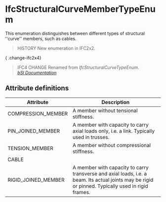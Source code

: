 IfcStructuralCurveMemberTypeEnum
================================
This enumeration distinguishes between different types of structural ''curve''
members, such as cables.  
  
> HISTORY  New enumeration in IFC2x2.  
  
{ .change-ifc2x4}  
> IFC4 CHANGE  Renamed from _IfcStructuralCurveTypeEnum_.  
[ _bSI
Documentation_](https://standards.buildingsmart.org/IFC/DEV/IFC4_2/FINAL/HTML/schema/ifcstructuralanalysisdomain/lexical/ifcstructuralcurvemembertypeenum.htm)


Attribute definitions
---------------------
| Attribute           | Description                                                                                                                                        |
|---------------------|----------------------------------------------------------------------------------------------------------------------------------------------------|
| COMPRESSION_MEMBER  | A member without tensional stiffness.                                                                                                              |
| PIN_JOINED_MEMBER   | A member with capacity to carry axial loads only, i.e. a link. Typically used in trusses.                                                          |
| TENSION_MEMBER      | A member without compressional stiffness.                                                                                                          |
| CABLE               |                                                                                                                                                    |
| RIGID_JOINED_MEMBER | A member with capacity to carry transverse and axial loads, i.e. a beam. Its actual joints may be rigid or pinned. Typically used in rigid frames. |

